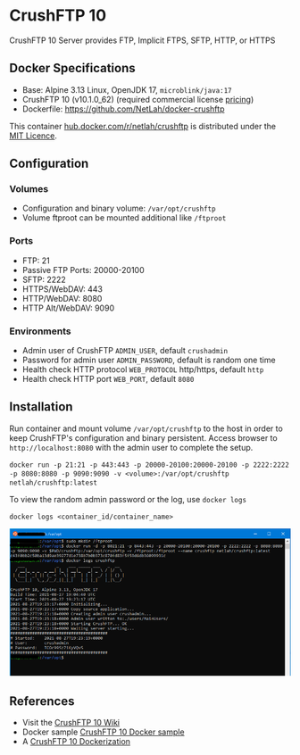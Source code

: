 # CrushFTP 10

CrushFTP 10 Server provides FTP, Implicit FTPS, SFTP, HTTP, or HTTPS

## Docker Specifications

- Base: Alpine 3.13 Linux, OpenJDK 17, `microblink/java:17`
- CrushFTP 10 (v10.1.0_62) (required commercial license [pricing](https://www.crushftp.com/pricing.html))
- Dockerfile: https://github.com/NetLah/docker-crushftp

This container [hub.docker.com/r/netlah/crushftp](https://hub.docker.com/r/netlah/crushftp) is distributed under the [MIT Licence](LICENSE).

## Configuration

### Volumes

- Configuration and binary volume: `/var/opt/crushftp`
- Volume ftproot can be mounted additional like `/ftproot`

### Ports

- FTP: 21
- Passive FTP Ports: 20000-20100
- SFTP: 2222
- HTTPS/WebDAV: 443
- HTTP/WebDAV: 8080
- HTTP Alt/WebDAV: 9090

### Environments

- Admin user of CrushFTP `ADMIN_USER`, default `crushadmin`
- Password for admin user `ADMIN_PASSWORD`, default is random one time
- Health check HTTP protocol `WEB_PROTOCOL` http/https, default `http`
- Health check HTTP port `WEB_PORT`, default `8080`

## Installation

Run container and mount volume `/var/opt/crushftp` to the host in order to keep CrushFTP's configuration and binary persistent. Access browser to `http://localhost:8080` with the admin user to complete the setup.

```
docker run -p 21:21 -p 443:443 -p 20000-20100:20000-20100 -p 2222:2222 -p 8080:8080 -p 9090:9090 -v <volume>:/var/opt/crushftp netlah/crushftp:latest
```

To view the random admin password or the log, use `docker logs`

```
docker logs <container_id/container_name>
```

![crushftp10-container-startup](https://raw.githubusercontent.com/NetLah/docker-crushftp/main/docs/crushftp10-container-startup.png)

## References

- Visit the [CrushFTP 10 Wiki](https://www.crushftp.com/crush10wiki/)
- Docker sample [CrushFTP 10 Docker sample](https://www.crushftp.com/crush10wiki/Wiki.jsp?page=Docker)
- A [CrushFTP 10 Dockerization](https://github.com/MarkusMcNugen/docker-CrushFTP)
